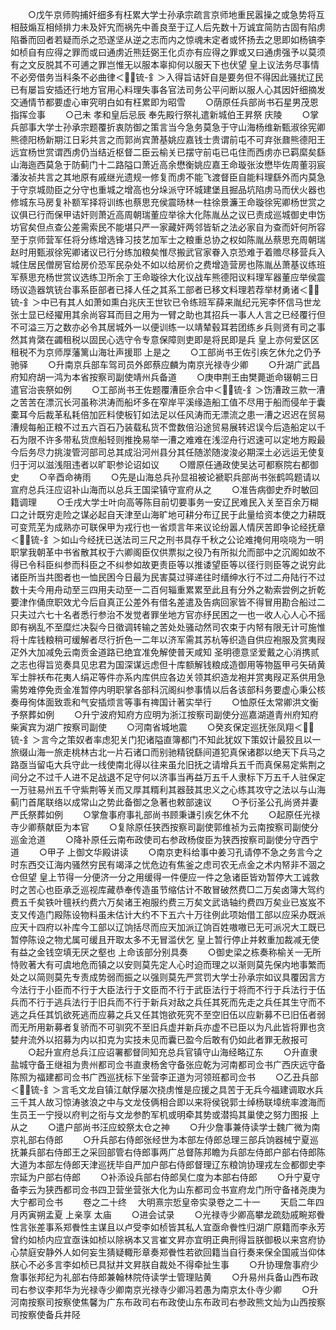 <!-- { "loadSidebar": true } -->
　　○戊午京师购捕奸细多有枉累大学士孙承宗疏言京师地重民嚣操之或急势将互相鼓煽互相倾排力未及奸宄而祸先中善良至于辽人后先数十万诚宜简防古固有陷虏陷番而回者若疑而杀之恐遂坚从逆之志而内之惊魂未定者或怀扬去之思即如杨镐李如桢自有应得之罪而或曰通虏近熊廷弼王化贞亦有应得之罪或又曰通虏强予以莫须有之文反脱其不可逋之罪岂惟无以服本辜抑何以服天下也伏望  皇上议法务尽事情不必旁借务当科条不必曲律＜锍-釒＞入得旨诘奸自是要务但不得因此骚扰辽民已有屡旨安插还行地方官用心料理失事各官法司务公平问断以服人心其因奸细摘发交通情节都要虚心审究明白如有枉累即为昭雪
　　○荫原任兵部尚书石星男茂恩指挥佥事
　　○己未  孝和皇后忌辰  奉先殿行祭礼遣新城伯王昇祭  庆陵
　　○掌兵部事大学士孙承宗题覆折衷防御之策言当今急务莫急于守山海杨维新甄淑徐宪卿熊德阳杨新期江日彩共言之而郭尚宾萧基姚应嘉钱士贵谓前屯不可弃张鼐熊德阳王远宜杨世赏谓西虏仍当结近枢督二臣云榆关已摆守前屯已屯住而西虏亦已羁縻矣繇山海迤西莫急于防蓟门十二路隘口萧近高余懋衡姚应嘉王命璇张汝懋毕佐周董羽宸潘汝祯共言之其地原有戚继光遗规一修复而虏不能飞渡督臣自能料理繇外而内莫急于守京城勋臣之分守也重城之增高也分垛派守环城建堡且掘品坑陷虏马而伏火器也修城东马房复补额军择将训练也蔡思充侯震旸林一柱徐景濂王命璇徐宪卿杨世赏之议俱已行而保甲诘奸则萧近高周朝瑞董应举徐大化陈胤丛之议已责成巡城御史申饬坊官矣但点查公差需索民不能堪只严一家藏奸两邻皆斩之法必家自为查而奸何所容至于京师营军任将分练增选锋习技艺加军士之粮重总协之权如陈胤丛蔡思充周朝瑞赵时用甄淑徐宪卿诸议已行分练加粮矣惟尽搬武官家眷入京恐难于着赡尽移营兵入城住居民僧房官给房价恐军民杂处不如以给房价之费增造营房也陈胤丛萧基议练班军蔡思充杨世赏议选练卫所余丁王命璇徐大化议战车熊德阳议料理军器董应举侯震旸议造器筑铳台事系臣部者已择人任之其系工部者已移文料理若荐举材勇诸＜锍-釒＞中已有其人如萧如熏白兆庆王世钦已令练班军薛来胤纪元宪李怀信马世龙张士显已经擢用其余尚容耳而目之用为一臂之助也其招兵一事人人言之已经覆行但不可溢三万之数亦必令其居城外一以便训练一以靖辇毂耳若团练乡兵则贤有司之事然其肯綮在蠲租税以固民心选守令专意保障则吏即是将民即是兵  皇上亦何爱区区租税不为京师厚藩篱山海壮声援耶  上是之
　　○工部尚书王佐引疾乞休允之仍予驰驿
　　○升南京兵部车驾司员外郎蔡应麟为南京光禄寺少卿
　　○升湖广武昌府知府胡一鸿为本省按察司副使靖州兵备道
　　○庚申荆王由樊薨逝命辍朝三日遣官治丧祭如例
　　○工部尚书王佐题覆漕臣佘合中＜锍-釒＞饬漕政三款一漕之苦苦在漂沉长河虽称洪涛而船坏多在窄岸平溪缘造船工值不尽用于船而侵牟于囊橐耳今后裁革私耗倍加匠料使板钉如法足以任风涛而无漂流之患一漕之迟迟在贸易漕规每船正粮不过五六百石乃装载私货不啻数倍沿途贸易展转迟误今后造船定以千石为限不许多带私货庶船轻则推挽易举一漕之难难在浅涩舟行迟速可以定地方殿最今后务尽力挑浚管河部司总其成沿河州县分其任随淤随浚浚必期深土必远运无使复归于河以滋浅阻违者以旷职参论诏如议
　　○赠原任通政使吴达可都察院右都御史
　　○辛酉命祷雨
　　○先是山海总兵孙显祖被论褫职兵部尚书张鹤鸣题请以宣府总兵汪应诏补山海而以总兵王国梁镇守宣府从之
　　○准告病御史乔时敏回籍调理
　　○壬戌大学士叶向高等陈目前切要事务一安辽民难民入关至百余万糊口之计既穷走险之谋必起自天津至山海旷地可耕分布辽民于此量给资本使之力耕既可变荒芜为成熟亦可联保甲为戎行也一省烦言年来议论纷嚣人情厌苦即争论经抚章＜锍-釒＞如山今经抚已送法司三尺之刑书具存千秋之公论难掩何用哓哓为一明职掌我朝革中书省散其权于六卿阁臣仅供票拟之役乃有所拟允而部中之沉阁如故不得已令科臣纠参而科臣之不纠参如故更责臣等以推诿望臣等以径行则臣等之说穷此诸臣所当共图者也一恤民困今日最为民害莫过驿递往时缙绅水行不过二舟陆行不过数十夫今用舟动至三四用夫动至一二百何辎重累累至此且有分外之勒索尝例之折乾要津作俑庶职效尤今后自真正公差外有借名差遣及告病回家皆不得冒用勘合船过二只夫过六七十名者悉行参治不发觉者罪坐地方官亦纾民困之一也一收人心人心不摇即有祸乱不至糜烂决裂今日徵调转输之苦处处骚动然司农束于内帑有限无计可施惟将十库钱粮稍可缓解者尽行折色一二年以济军需其苏杭等织造自供应袍服及赏夷叚疋外大加减免云南贡金道路已绝宜准免解使普天咸知  圣明德意坚爱戴之心消携贰之志也得旨览奏具见忠君为国深谋远虑但十库额解钱粮成造御用等物盔甲弓矢硝黄军士胖袄布花夷人绢疋等件亦系内库供应各边关领其织造龙袍并赏夷叚疋系供用急需势难停免贡金准暂停内明职掌各部科沉阁纠参事情以后各该部科务要虚心秉公核奏毋徇体面致乖和气安插烦言等事有禆国计著实举行
　　○恤原任太常卿洪文衡予祭葬如例
　　○升宁波府知府方应明为浙江按察司副使分巡嘉湖道青州府知府柴寅宾为湖广按察司副使
　　○河南省城地震
　　○癸亥保定巡抚张凤翔＜锍-釒＞言今之策奴者率虑犯关门犯诸隘直簿都门不知此犹奴下策奴计最狡且以一旅缀山海一旅走桃林古北一片石诸口而别驰精锐繇间道犯真保诸郡以绝天下兵马之路亟当留屯大兵守此一线使南北得以往来虽允旧抚之请增兵五千而真保易定紫荆之间分之不过千人进不足战退不足守何以济事当再益万五千人隶标下万五千人驻保定一万驻易州五千守紫荆等关而又厚其糈利其器鼓其忠义之心练其攻守之法以与山海蓟门首尾联络以成常山之势此备御之急著也敕部速议
　　○予衍圣公孔尚贤并妻严氏祭葬如例
　　○掌詹事府事礼部尚书顾秉谦引疾乞休不允
　　○起原任光禄寺少卿蔡献臣为本官
　　○复除原任狭西按察司副使郭维祯为云南按察司副使分巡金沧道
　　○降补原任云南布政使司右参政杨俊臣为狭西按察司副使分守西宁道
　　○甲子  上御文华殿讲读
　　○南京吏科给事中姜习孔请停不急之务言今之时东西交讧海内骚然穷民有竭泽之忧危边有焦釜之虑司农无点金之术内帑非不涸之仓但望  皇上节得一分便济一分之用缓得一件便应一件之急诸臣皆劝暂停大工诚救时之苦心也臣承乏巡视库藏恭奉传造虽节缩估计不敢冒破然费□二万矣卤簿大驾约费五千矣铁叶氊袄约费六万矣诸王袍服约费三万矣文武诰轴约费四万矣业已岌岌不支又传造门殿陈设物料虽未估计大约不下五六十万往例此项始借工部以应采办既派应天十四府以补库今工部以辽饷括尽而应天加派辽饷百姓嗷嗷已无可派况大工既已暂停陈设之物尤属可缓且开取太多不无冒滥伏乞  皇上暂行停止并敕重加裁减无使有益之金钱空填无厌之壑也  上命该部分别具奏
　　○御史梁之栋奏称榆关一无所恃败著大有可虞地危而镇之以安则莫先定人心时迫而理之以渐则莫先保内地事繁而处之以简则莫先专责成势弱而振之以强则莫先严赏罚大学士孙承宗如议具覆因言方今法行于小臣而不行于大臣法行于文臣而不行于武臣法行于将而不行于兵法行于伍兵而不行于逃兵法行于旧兵而不行于新兵对敌之兵任其死而先走之兵任其生守而不逃之兵任其饥欲死逃而应募之兵又任其饱欲死究不至空旧伍以应新募不已旧伍者弱而无所用新募者复骄而不可驯究不至旧兵虚并新兵亦虚不已臣以为凡此皆将罪也贪婪弁流外以招募为内以扣克为实技未见而囊已盈今后敢有仍如此者罪无赦报可
　　○起升宣府总兵江应诏署都督同知充总兵官镇守山海经略辽东
　　○升直隶盐城守备王继祖为贵州都司佥书直隶杨舍守备张应乾为河南都司佥书广西庆远守备陈照为福建都司佥书广西巡抚标下坐营李正道为河领班都司佥书
　　○乙丑兵部＜锍-釒＞言毛文龙自镇江献俘屡次挠虏惟是应援之具苦于无兵今福建调取水兵三千其人故习惊涛骇浪之中与文龙伎俩相合即以来将侯锐郭士绰杨联墇统率渡海而生员王一宁授以府判之衔与文龙参酌军机或明牵其势或潜捣其巢使之努力图报  上从之
　　○遣户部尚书汪应蛟祭太仓之神
　　○升少詹事兼侍读学士魏广微为南京礼部右侍郎
　　○升兵部右侍郎张经世为本部左侍郎总理三部兵饷器械宁夏巡抚兼兵部右侍郎王之采回部管右侍郎事两广总督陈邦瞻为兵部左侍郎户部右侍郎陈大道为本部左侍郎天津巡抚毕自严加户部右侍郎督理辽东粮饷协理戎左佥都御史李宗延为户部右侍郎
　　○补添设兵部右侍郎吴仁度为本部右侍郎
　　○升宁夏守备李云为狭西都司佥书四卫营坐营张大化为山东都司佥书宣府龙门所守备禇尧庚为大宁都司佥书
　　卷之二十终
　大明熹宗悊皇帝实录卷之二十一
　　天启二年四月丙寅朔孟夏  上亲享  太庙
　　○进会试录
　　○光禄寺少卿高攀龙疏劾戚畹郑餋性言张差事系郑餋性主谋且以卢受李如桢皆其私人宜亟命餋性归湖广原籍而李永芳曾约如桢内应宜亟诛如桢以除祸本又言崔文昇亦宜明正典刑得旨朕御极以来宫府协心禁庭安静外人如何妄生猜疑輙形章奏郑餋性若欲回籍当自行奏来保全国戚当仰体朕心不必多言李如桢已具狱并文昇朕自裁处不得牵扯生事
　　○升协理詹事府少詹事张邦纪为礼部右侍郎兼翰林院侍读学士管理贴黄
　　○升易州兵备山西布政司右参议李邦华为光禄寺少卿南京光禄寺少卿冯若愚为南京太仆寺少卿
　　○升河南按察司按察使焦馨为广东布政司右布政使山东布政司右参政熊文灿为山西按察司按察使备兵井陉
